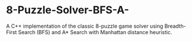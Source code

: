 # 8-Puzzle-Solver-BFS-A-
A C++ implementation of the classic 8-puzzle game solver using Breadth-First Search (BFS) and A* Search with Manhattan distance heuristic.

